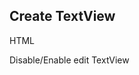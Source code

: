 ## Create TextView

HTML
<snippet id='textview-html'/>

Disable/Enable edit TextView
<snippet id='textview-edit-disable-code'/>